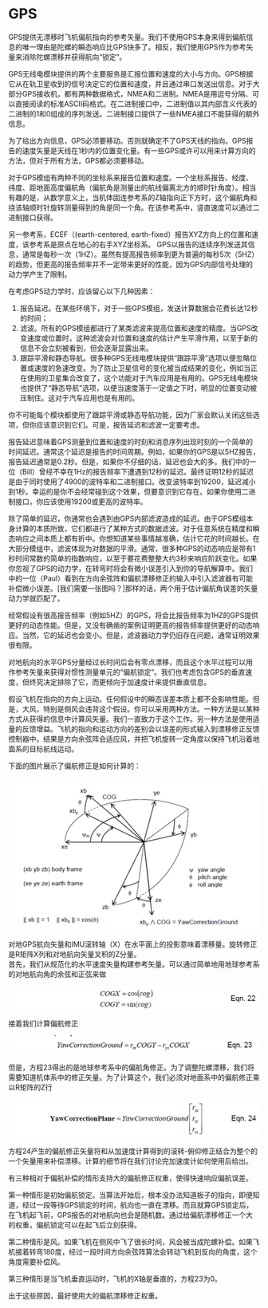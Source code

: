 # GPS
GPS提供无漂移时飞机偏航指向的参考矢量。我们不使用GPS本身来得到偏航信息的唯一理由是陀螺的瞬态响应比GPS快多了。相反，我们使用GPS作为参考矢量来消除陀螺漂移并获得航向“锁定”。   

GPS无线电模块提供的两个主要服务是汇报位置和速度的大小与方向。GPS根据它从在轨卫星收到的信号决定它的位置和速度，并且通过串口发送出信息。对于大部分GPS接收机，都有两种数据格式，NMEA和二进制。NMEA是用逗号分隔、可以直接阅读的标准ASCII码格式。在二进制接口中，二进制值以其内部含义代表的二进制的1和0组成的序列发送。二进制接口提供了一些NMEA接口不能获得的额外信息。   

为了给出方向信息，GPS必须要移动。否则就确定不了GPS天线的指向。GPS报告的速度矢量是天线在1秒内的位置变化量。有一些GPS或许可以用来计算方向的方法，但对于所有方法，GPS都必须要移动。   

对于GPS模组有两种不同的坐标系来报告位置和速度。一个坐标系报告、经度、纬度、距地面高度偏航角（偏航角是测量出的航线偏离北方的顺时针角度）。相当有趣的是，从数学意义上，当机体固连参考系的Z轴指向正下方时，这个偏航角和绕该轴顺时针旋转测量得到的角是同一个角。在该参考系中，竖直速度可以通过二进制接口获得。   

另一参考系，ECEF（(earth-centered, earth-fixed）报告XYZ方向上的位置和速度，该参考系是原点在地心的右手XYZ坐标系。
GPS以报告的连续序列发送其信息，通常是每秒一次（1HZ）。虽然有提高报告频率到更为普遍的每秒5次（5HZ）的趋势，但更高的报告频率并不一定带来更好的性能，因为GPS内部信号处理的动力学产生了限制。   

在考虑GPS动力学时，应该留心以下几种因素：

1. 报告延迟。在某些环境下，对于一些GPS模组，发送计算数据会花费长达12秒的时间；
2. 滤波。所有的GPS模组都进行了某类滤波来提高位置和速度的精度。当GPS改变速度或位置时，这种滤波会对位置和速度的估计产生平滑作用，以至于新的信息不会立刻被看到，但会逐渐显露出来。
3. 跟踪平滑和静态导航。很多种GPS无线电模块提供“跟踪平滑”选项以便忽略位置或速度的急速改变。为了防止卫星信号的变化被当成结果的变化，例如当正在使用的卫星集合改变了，这个功能对于汽车应用是有用的。GPS无线电模块也提供了“静态导航”选项，以便当速度落于一定值之下时，明显的位置变动被压制住。这对于汽车应用也是有用的。

你不可能每个模块都使用了跟踪平滑或静态导航功能，因为厂家会默认关闭这些选项，但你应该意识到它们。可是，报告延迟和滤波一定要考虑。   


报告延迟意味着GPS测量到位置和速度的时刻和消息序列出现时刻的一个简单的时间延迟。通常这个延迟是报告的时间周期。例如，如果你的GPS是以5HZ报告，报告延迟通常是0.2秒。但是，如果你不仔细的话，延迟也会大的多。我们中的一位（Bill）曾经不幸在1Hz的报告频率下遭遇到12秒的延迟。最终证明12秒的延迟是由于同时使用了4900的波特率和二进制接口。改变波特率到19200，延迟减小到1秒。幸运的是你不会经常碰到这个效果，但要意识到它存在。如果你使用二进制接口，你应该使用19200或更高的波特率。   

除了简单的延迟，你通常也会遇到由GPS内部滤波造成的延迟。由于GPS模组本身计算的本质所致，它们都进行了某种方式的数据滤波。对于任意系统在精度和瞬态响应之间本质上都有折中。你想知道某些事情越准确，估计它花的时间越长。在大部分模组中，滤波体现为对数据的平滑。通常，很多种GPS的动态响应是带有1秒时间常数的简单的指数响应，以至于要花费整整大约3秒来响应阶跃变化。如果你忽视了GPS的动力学，在转弯时将会有微小误差引入到你的导航解算中。我们中的一位（Paul）看到在方向余弦阵和偏航漂移修正的输入中引入滤波器有可能补偿微小误差。[我们需要一张图吗？]那样的话，两个用于估计偏航角误差的矢量动力学就匹配了。   

经常假设有很高报告频率（例如5HZ）的GPS，将会比报告频率为1HZ的GPS提供更好的动态性能。但是，又没有确凿的案例证明更高的报告频率提供更好的动态响应。当然，它的延迟也会变小。但是，滤波器动力学仍旧存在问题，通常证明效果很有限。   

对地航向的水平GPS分量经过长时间后会有零点漂移，而且这个水平过程可以用作参考矢量来获得对惯性测量单元的“偏航锁定”。我们也考虑包含GPS的垂直速度，但终究决定排除了它，而更倾向于加速度计来提供垂直信息。    

假设飞机在指向的方向上运动。任何假设中的瞬态误差本质上都不会影响性能。但是，大风，特别是侧风会违背这个假设。你可以采用两种方法。一种方法是以某种方式从获得的信息中计算风矢量。我们一直致力于这个工作。另一种方法是使用适量的反馈增益。飞机的指向和运动方向的差别会以误差的形式输入到漂移修正反馈控制器中。结果是方向余弦阵会适应风，并把飞机旋转一定角度以保持飞机沿着地面系的目标航线运动。    

下面的图片展示了偏航修正是如何计算的：   

![gps](../images/gps.png)

对地GPS航向矢量和IMU滚转轴（X）在水平面上的投影意味着漂移量。旋转修正是R矩阵X列和对地航向矢量叉积的Z分量。    
首先，我们从规范化的水平速度矢量构建参考矢量。可以通过简单地用地球参考系的对地航向角的余弦和正弦来做

![22](../images/eqn22.png)

接着我们计算偏航修正

![23](../images/eqn23.png)

但是，方程23得出的是地球参考系中的偏航角修正。为了调整陀螺漂移，我们将需要知道机体系中的修正矢量。为了计算这个，我们必须对地面系中的偏航修正乘以R矩阵的Z行

![24](../images/eqn24.png)

方程24产生的偏航修正矢量将和从加速度计算得到的滚转-俯仰修正结合为整个的一个矢量用来补偿漂移。计算的细节将在我们讨论完加速度计如何使用后给出。    

有三种相对于偏航补偿的情形支持大的偏航修正权重，使得快速响应偏航误差。    

第一种情形是初始偏航锁定。当算法开始后，根本没办法知道板子的指向，即便知道，经过一段等待GPS锁定的时间，航向也一直在漂移。而且就算GPS锁定后，在飞机起飞前，GPS报告的对地航向也会是随机数。通过给偏航漂移修正一个大的权重，偏航锁定可以在起飞后立刻获得。    

第二种情形是风。如果飞机在侧风中飞了很长时间，风会被当成陀螺补偿。如果飞机接着转弯180度，经过一段时间方向余弦阵算法会转动飞机到反向的角度，这个角度需要补偿风。    

第三种情形是当飞机垂直运动时，飞机的X轴是垂直的，方程23为0。     

出于这些原因，最好使用大的偏航漂移修正权重。    

